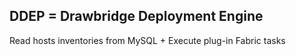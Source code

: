 DDEP = Drawbridge Deployment Engine
--------------------------------------
Read hosts inventories from MySQL + Execute plug-in Fabric tasks

